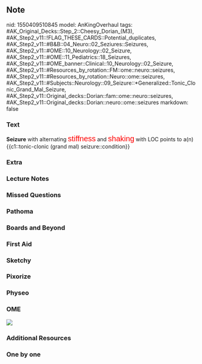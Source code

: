 ## Note
nid: 1550409510845
model: AnKingOverhaul
tags: #AK_Original_Decks::Step_2::Cheesy_Dorian_(M3), #AK_Step2_v11::!FLAG_THESE_CARDS::Potential_duplicates, #AK_Step2_v11::#B&B::04_Neuro::02_Seziures::Seizures, #AK_Step2_v11::#OME::10_Neurology::02_Seizure, #AK_Step2_v11::#OME::11_Pediatrics::18_Seizures, #AK_Step2_v11::#OME_banner::Clinical::10_Neurology::02_Seizure, #AK_Step2_v11::#Resources_by_rotation::FM::ome::neuro::seizures, #AK_Step2_v11::#Resources_by_rotation::Neuro::ome::seizures, #AK_Step2_v11::#Subjects::Neurology::09_Seizure::*Generalized::Tonic_Clonic_Grand_Mal_Seizure, #AK_Step2_v11::Original_decks::Dorian::fam::ome::neuro::seizures, #AK_Step2_v11::Original_decks::Dorian::neuro::ome::seizures
markdown: false

### Text
<b>Seizure</b> with alternating <font color="#FF0000" style=
"font-family: Arial; font-size: 20px;">stiffness</font> and
<font color="#FF0000" style=
"font-family: Arial; font-size: 20px;">shaking</font> with LOC
points to a(n) {{c1::tonic-clonic (grand mal) seizure::condition}}

### Extra


### Lecture Notes


### Missed Questions


### Pathoma


### Boards and Beyond


### First Aid


### Sketchy


### Pixorize


### Physeo


### OME
<div class="ome-widget">
  <a href=
  "https://onlinemeded.org/spa/neurology/seizure/acquire?ref=anki"><img src="_OME_AnkiFlashcards_Lesson_5.png"></a>
</div>

### Additional Resources


### One by one

